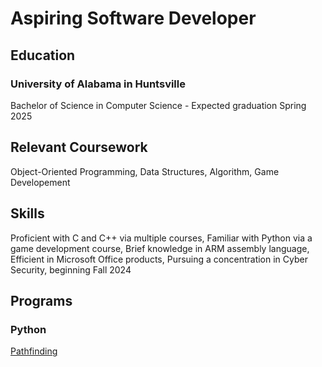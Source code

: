 # Aspiring Software Developer

## Education
### University of Alabama in Huntsville
Bachelor of Science in Computer Science - Expected graduation Spring 2025

## Relevant Coursework
Object-Oriented Programming, Data Structures, Algorithm, Game Developement

## Skills
Proficient with C and C++ via multiple courses,
Familiar with Python via a game development course,
Brief knowledge in ARM assembly language,
Efficient in Microsoft Office products,
Pursuing a concentration in Cyber Security, beginning Fall 2024

## Programs
### Python
[Pathfinding](https://github.com/whook2/Python-Pathfinding)


